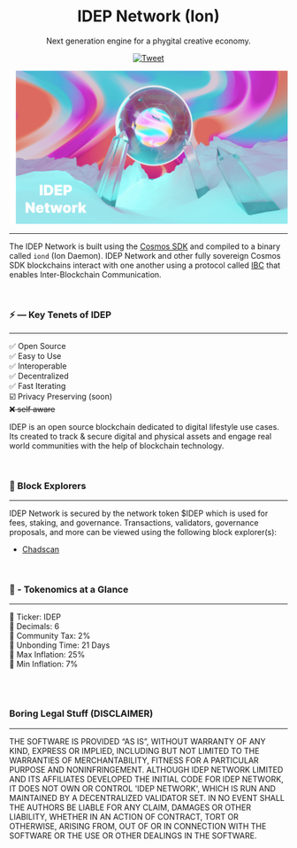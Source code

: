 <div align="center">
<h1> IDEP Network (Ion) </h1>


  <p> Next generation engine for a phygital creative economy. 

<a href="https://twitter.com/idepnetwork"><img src="https://img.shields.io/badge/Twitter-1DA1F2?style=for-the-badge&logo=twitter&logoColor=white" alt="Tweet" height="20"/></a>
<br/>
</div>

![banner](https://github.com/IDEP-network/IDEP-Logos/blob/main/Banners/IDEP10.png)

---
The IDEP Network is built using the [Cosmos SDK](https://github.com/cosmos/cosmos-sdk) and compiled to a binary called `iond` (Ion Daemon). IDEP Network and other fully sovereign Cosmos SDK blockchains interact with one another using a protocol called [IBC](https://github.com/cosmos/ibc) that enables Inter-Blockchain Communication.

<br>

### ⚡ — Key Tenets of IDEP
___

:white_check_mark: Open Source  
:white_check_mark: Easy to Use  
:white_check_mark: Interoperable   
:white_check_mark: Decentralized  
:white_check_mark: Fast Iterating  
:ballot_box_with_check: Privacy Preserving (soon)  
~~:x: self aware~~

IDEP is an open source blockchain dedicated to digital lifestyle use cases. Its created to track & secure digital and physical assets and engage real world communities with the help of blockchain technology.

<br>

### :telescope: Block Explorers
---

IDEP Network is secured by the network token $IDEP which is used for fees, staking, and governance. Transactions, validators, governance proposals, and more can be viewed using the following block explorer(s):

- [Chadscan](https://chadscan.com)


<br>

### :file_folder: - Tokenomics at a Glance
---

:radio_button: Ticker: IDEP  
:radio_button: Decimals: 6  
:radio_button: Community Tax: 2%  
:radio_button: Unbonding Time: 21 Days  
:radio_button: Max Inflation: 25%  
:radio_button: Min Inflation: 7%


<br>
<br>

### Boring Legal Stuff (DISCLAIMER)
---

THE SOFTWARE IS PROVIDED “AS IS”, WITHOUT WARRANTY OF ANY KIND, EXPRESS OR IMPLIED, INCLUDING BUT NOT LIMITED TO THE WARRANTIES OF MERCHANTABILITY, FITNESS FOR A PARTICULAR PURPOSE AND NONINFRINGEMENT. ALTHOUGH IDEP NETWORK LIMITED AND ITS AFFILIATES DEVELOPED THE INITIAL CODE FOR IDEP NETWORK, IT DOES NOT OWN OR CONTROL 'IDEP NETWORK', WHICH IS RUN AND MAINTAINED BY A DECENTRALIZED VALIDATOR SET. IN NO EVENT SHALL THE AUTHORS BE LIABLE FOR ANY CLAIM, DAMAGES OR OTHER LIABILITY, WHETHER IN AN ACTION OF CONTRACT, TORT OR OTHERWISE, ARISING FROM, OUT OF OR IN CONNECTION WITH THE SOFTWARE OR THE USE OR OTHER DEALINGS IN THE SOFTWARE.
